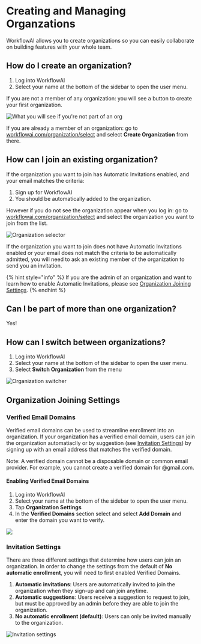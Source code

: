 # Creating and Managing Organzations

WorkflowAI allows you to create organizations so you can easily collaborate on building features with your whole team. 

## How do I create an organization?

1. Log into WorkflowAI
2. Select your name at the bottom of the sidebar to open the user menu.

If you are not a member of any organization: you will see a button to create your first organization.

![What you will see if you're not part of an org](</docs/assets/images/create-an-org.png>)

If you are already a member of an organization: go to [workflowai.com/organization/select](https://workflowai.com/organization/select) and select **Create Organization** from there.


## How can I join an existing organization?


If the organization you want to join has Automatic Invitations enabled, and your email matches the criteria:

1. Sign up for WorkflowAI
2. You should be automatically added to the organization.

However if you do not see the organization appear when you log in: go to [workflowai.com/organization/select](https://workflowai.com/organization/select) and select the organization you want to join from the list.

![Organization selector](</docs/assets/images/select-an-org.png>)

If the organization you want to join does not have Automatic Invitations enabled or your email does not match the criteria to be automatically admitted, you will need to ask an existing member of the organization to send you an invitation.

{% hint style="info" %}
If you are the admin of an organization and want to learn how to enable Automatic Invitations, please see [Organization Joining Settings](#organization-joining-settings).
{% endhint %}

## Can I be part of more than one organization?

Yes!

## How can I switch between organizations?

1. Log into WorkflowAI
2. Select your name at the bottom of the sidebar to open the user menu.
3. Select **Switch Organization** from the menu

![Organization switcher](</docs/assets/images/switch-org.png>)

## Organization Joining Settings 

### Verified Email Domains

Verified email domains can be used to streamline enrollment into an organization. If your organization has a verified email domain, users can join the organization automatiaclly or by suggestion (see [Invitation Settings](#invitation-settings)) by signing up with an email address that matches the verified domain.

Note: A verified domain cannot be a disposable domain or common email provider. For example, you cannot create a verified domain for @gmail.com.

#### Enabling Verified Email Domains
1. Log into WorkflowAI
2. Select your name at the bottom of the sidebar to open the user menu.
3. Tap **Organization Settings** 
4. In the **Verified Domains** section select and select **Add Domain** and enter the domain you want to verify.

![](</docs/assets/images/verify-domain.png>)

### Invitation Settings

There are three different settings that determine how users can join an organization. In order to change the settings from the default of **No automatic enrollment**, you will need to first enabled Verified Domains.

1. **Automatic invitations**: Users are automatically invited to join the organization when they sign-up and can join anytime.
2. **Automatic suggestions**: Users receive a suggestion to request to join, but must be approved by an admin before they are able to join the organization.
3. **No automatic enrollment (default)**: Users can only be invited manually to the organization.

![Invitation settings](</docs/assets/images/invitation-settings.png>)
